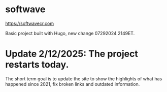 # softwave
https://softwavecr.com

Basic project built with Hugo, new change 07292024 2149ET.

# Update 2/12/2025: The project restarts today. 
 The short term goal is to update the site to show the highlights of what has happened since 2021, fix broken links and outdated information.
